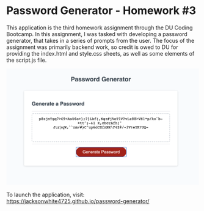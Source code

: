 # Password Generator - Homework #3

This application is the third homework assignment through the DU Coding Bootcamp. In this assignment, I was tasked with developing a password generator, that takes in a series of prompts from the user. The focus of the assignment was primarily backend work, so credit is owed to DU for providing the index.html and style.css sheets, as well as some elements of the script.js file.

![Screenshot of application](/password.png)

To launch the application, visit: https://jacksonwhite4725.github.io/password-generator/
